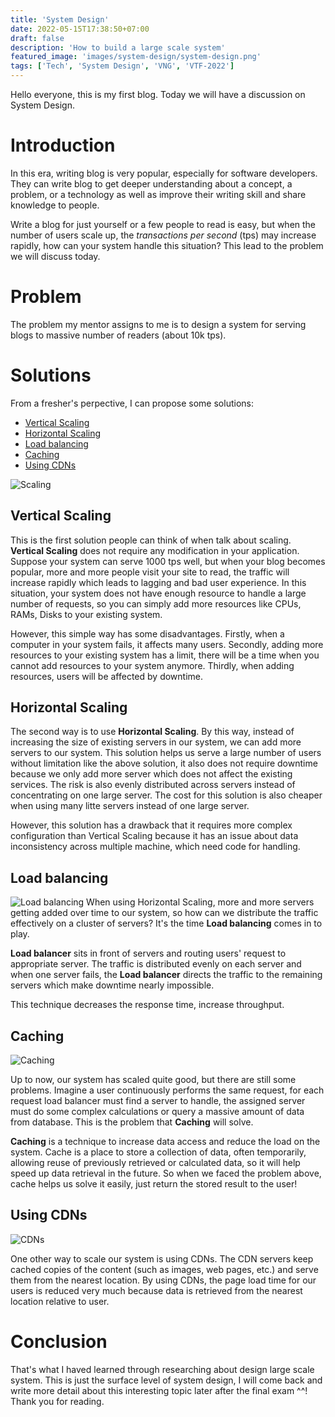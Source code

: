 ```yaml
---
title: 'System Design'
date: 2022-05-15T17:38:50+07:00
draft: false
description: 'How to build a large scale system'
featured_image: 'images/system-design/system-design.png'
tags: ['Tech', 'System Design', 'VNG', 'VTF-2022']
---
```


Hello everyone, this is my first blog. Today we will have a discussion on System Design.

# Introduction

In this era, writing blog is very popular, especially for software developers. They can write blog to get deeper understanding about a concept, a problem, or a technology as well as improve their writing skill and share knowledge to people.

Write a blog for just yourself or a few people to read is easy, but when the number of users scale up, the _transactions per second_ (tps) may increase rapidly, how can your system handle this situation? This lead to the problem we will discuss today.

# Problem

The problem my mentor assigns to me is to design a system for serving blogs to massive number of readers (about 10k tps).

# Solutions

From a fresher's perpective, I can propose some solutions:

- [Vertical Scaling](#vertical-scaling)
- [Horizontal Scaling](#horizontal-scaling)
- [Load balancing](#load-balancing)
- [Caching](#caching)
- [Using CDNs](#using-cdns)

![Scaling](https://images.viblo.asia/9a5cb149-a4e2-4c1b-8bbf-121e5372362b.png)

## Vertical Scaling

This is the first solution people can think of when talk about scaling. **Vertical Scaling** does not require any modification in your application. Suppose your system can serve 1000 tps well, but when your blog becomes popular, more and more people visit your site to read, the traffic will increase rapidly which leads to lagging and bad user experience. In this situation, your system does not have enough resource to handle a large number of requests, so you can simply add more resources like CPUs, RAMs, Disks to your existing system.

However, this simple way has some disadvantages. Firstly, when a computer in your system fails, it affects many users. Secondly, adding more resources to your existing system has a limit, there will be a time when you cannot add resources to your system anymore. Thirdly, when adding resources, users will be affected by downtime.

## Horizontal Scaling

The second way is to use **Horizontal Scaling**. By this way, instead of increasing the size of existing servers in our system, we can add more servers to our system. This solution helps us serve a large number of users without limitation like the above solution, it also does not require downtime because we only add more server which does not affect the existing services. The risk is also evenly distributed across servers instead of concentrating on one large server. The cost for this solution is also cheaper when using many litte servers instead of one large server.

However, this solution has a drawback that it requires more complex configuration than Vertical Scaling because it has an issue about data inconsistency across multiple machine, which need code for handling.

## Load balancing

![Load balancing](https://miro.medium.com/max/1400/1*tEaZGz-p1-E2ytNjl5RPJg.jpeg)
When using Horizontal Scaling, more and more servers getting added over time to our system, so how can we distribute the traffic effectively on a cluster of servers? It's the time **Load balancing** comes in to play.

**Load balancer** sits in front of servers and routing users' request to appropriate server. The traffic is distributed evenly on each server and when one server fails, the **Load balancer** directs the traffic to the remaining servers which make downtime nearly impossible.

This technique decreases the response time, increase throughput.

## Caching

![Caching](https://csharpcorner-mindcrackerinc.netdna-ssl.com/article/caching-mechanism-in-asp-net-core/Images/0_oGWlpmZJ05JaWXQC.png)

Up to now, our system has scaled quite good, but there are still some problems.
Imagine a user continuously performs the same request, for each request load balancer must find a server to handle, the assigned server must do some complex calculations or query a massive amount of data from database. This is the problem that **Caching** will solve.

**Caching** is a technique to increase data access and reduce the load on the system. Cache is a place to store a collection of data, often temporarily, allowing reuse of previously retrieved or calculated data, so it will help speed up data retrieval in the future. So when we faced the problem above, cache helps us solve it easily, just return the stored result to the user!

## Using CDNs

![CDNs](https://blog.vinahost.vn/wp-content/uploads/2020/08/20200715-163911-CDN-3.png)

One other way to scale our system is using CDNs. The CDN servers keep cached copies of the content (such as images, web pages, etc.) and serve them from the nearest location. By using CDNs, the page load time for our users is reduced very much because data is retrieved from the nearest location relative to user.

# Conclusion

That's what I haved learned through researching about design large scale system. This is just the surface level of system design, I will come back and write more detail about this interesting topic later after the final exam ^^! Thank you for reading.
